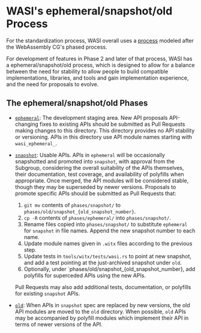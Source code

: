 # WASI's ephemeral/snapshot/old Process

For the standardization process, WASI overall uses a [process]
modeled after the WebAssembly CG's phased process.

For development of features in Phase 2 and later of that process, WASI
has a ephemeral/snapshot/old process, which is designed to allow
for a balance between the need for stability to allow people to build
compatible implementations, libraries, and tools and gain implementation
experience, and the need for proposals to evolve.

[process]: https://github.com/WebAssembly/WASI/blob/master/phases/README.md

## The ephemeral/snapshot/old Phases

- [`ephemeral`](ephemeral): The development staging area. New API
  proposals API-changing fixes to existing APIs should be submitted
  as Pull Requests making changes to this directory. This directory
  provides no API stability or versioning. APIs in this directory use
  API module names starting with `wasi_ephemeral_`.

- [`snapshot`](snapshot): Usable APIs. APIs in `ephemeral` will be
  occasionally snapshotted and promoted into `snapshot`, with approval
  from the Subgroup, considering the overall suitability of the APIs
  themselves, their documentation, test coverage, and availability of
  polyfills when appropriate. Once merged, the API modules will be
  considered stable, though they may be superseded by newer versions.
  Proposals to promote specific APIs should be submitted as Pull Requests
  that:
    1. `git mv` contents of `phases/snapshot/` to
       `phases/old/snapshot_{old_snapshot_number}`.
    2. `cp -R` contents of `phases/ephemeral/` into `phases/snapshot/`.
    3. Rename files copied into `phases/snapshot/` to substitute `ephemeral`
       for `snapshot` in file names. Append the new snapshot number to each
         name.
    4. Update module names given in `.witx` files according to the previous
       step.
    5. Update tests in `tools/witx/tests/wasi.rs` to point at new snapshot, and
       add a test pointing at the just-archived snapshot under `old`.
    6. Optionally, under `phases/old/snapshot_{old_snapshot_number}, add
       polyfills for superceded APIs using the new APIs.


  Pull Requests may also add additional tests, documentation, or
  polyfills for existing `snapshot` APIs.

- [`old`](old): When APIs in `snapshot` spec are replaced by new
  versions, the old API modules are moved to the `old` directory. When
  possible, `old` APIs may be accompanied by polyfill modules which
  implement their API in terms of newer versions of the API.
